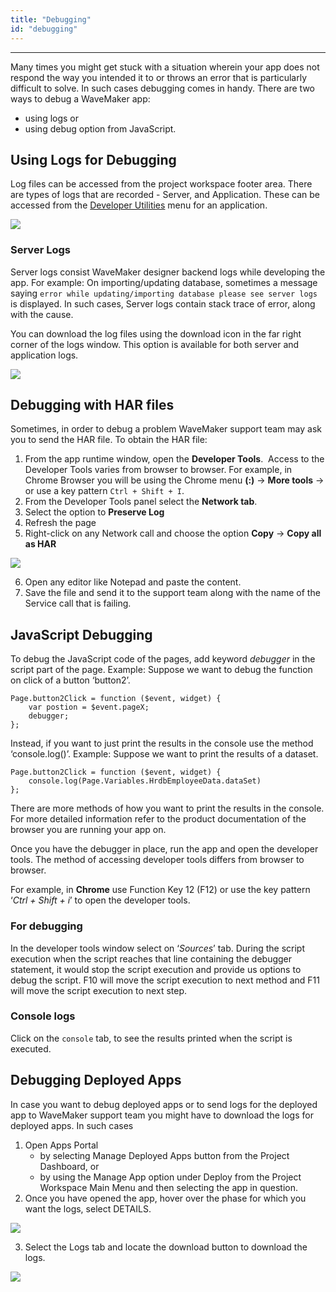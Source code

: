 ```yaml
---
title: "Debugging"
id: "debugging"
---
```

---

Many times you might get stuck with a situation wherein your app does not respond the way you intended it to or throws an error that is particularly difficult to solve. In such cases debugging comes in handy. There are two ways to debug a WaveMaker app:

- using logs or
- using debug option from JavaScript.

## Using Logs for Debugging

Log files can be accessed from the project workspace footer area. There are types of logs that are recorded - Server, and Application. These can be accessed from the [Developer Utilities](/learn/app-development/wavemaker-overview/product-walkthrough/#project-workspace) menu for an application.

[![](/learn/assets/logs.png)](/learn/assets/logs.png)

### Server Logs

Server logs consist WaveMaker designer backend logs while developing the app. For example: On importing/updating database, sometimes a message saying `error while updating/importing database please see server logs `is displayed. In such cases, Server logs contain stack trace of error, along with the cause.

You can download the log files using the download icon in the far right corner of the logs window. This option is available for both server and application logs.

[![](/learn/assets/logs_server.png)](/learn/assets/logs_server.png)

## Debugging with HAR files

Sometimes, in order to debug a problem WaveMaker support team may ask you to send the HAR file. To obtain the HAR file:

1. From the app runtime window, open the **Developer Tools**.  Access to the Developer Tools varies from browser to browser. 
    For example, in Chrome Browser you will be using the Chrome menu **(:)** -> **More tools** -> or use a key pattern `Ctrl + Shift + I`.
2. From the Developer Tools panel select the **Network tab**.
3. Select the option to **Preserve Log**
4. Refresh the page
5. Right-click on any Network call and choose the option **Copy** -> **Copy all as HAR**

[![](/learn/assets/logs_har.png)](/learn/assets/logs_har.png)

6. Open any editor like Notepad and paste the content.
7. Save the file and send it to the support team along with the name of the Service call that is failing.

## JavaScript Debugging

To debug the JavaScript code of the pages, add keyword _debugger_ in the script part of the page. Example: Suppose we want to debug the function on click of a button ‘button2’.
```
Page.button2Click = function ($event, widget) { 
    var postion = $event.pageX;
    debugger;
};
```
Instead, if you want to just print the results in the console use the method ‘console.log()’. Example: Suppose we want to print the results of a dataset.
```
Page.button2Click = function ($event, widget) { 
    console.log(Page.Variables.HrdbEmployeeData.dataSet)
};
```
There are more methods of how you want to print the results in the console. For more detailed information refer to the product documentation of the browser you are running your app on.

Once you have the debugger in place, run the app and open the developer tools. The method of accessing developer tools differs from browser to browser.

For example, in **Chrome** use Function Key 12 (F12) or use the key pattern ‘_Ctrl + Shift + i_’ to open the developer tools.

### For debugging

In the developer tools window select on ‘_Sources_’ tab. During the script execution when the script reaches that line containing the debugger statement, it would stop the script execution and provide us options to debug the script. F10 will move the script execution to next method and F11 will move the script execution to next step.

### Console logs
Click on the `console` tab, to see the results printed when the script is executed.

## Debugging Deployed Apps

In case you want to debug deployed apps or to send logs for the deployed app to WaveMaker support team you might have to download the logs for deployed apps. In such cases

1. Open Apps Portal
    - by selecting Manage Deployed Apps button from the Project Dashboard, or
    - by using the Manage App option under Deploy from the Project Workspace Main Menu and then selecting the app in question.
2. Once you have opened the app, hover over the phase for which you want the logs, select DETAILS. 

[![](/learn/assets/apps_portal_liveapp.png)](/learn/assets/apps_portal_liveapp.png)

3. Select the Logs tab and locate the download button to download the logs. 

[![](/learn/assets/logs_deployed.png)](/learn/assets/logs_deployed.png)

